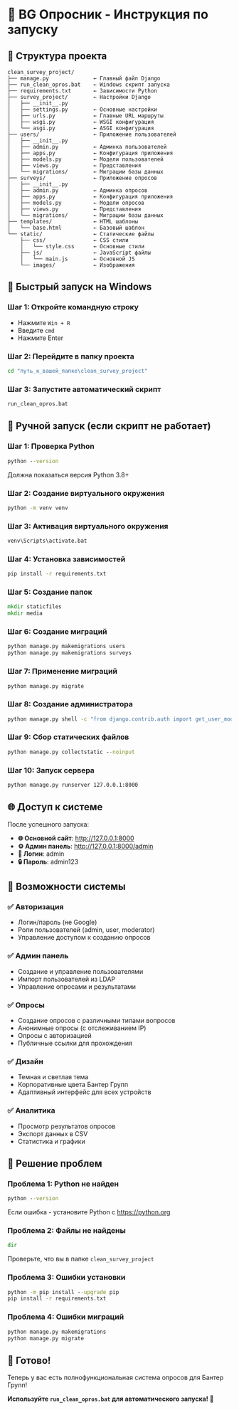 # 🚀 BG Опросник - Инструкция по запуску

## 📁 Структура проекта
```
clean_survey_project/
├── manage.py              ← Главный файл Django
├── run_clean_opros.bat    ← Windows скрипт запуска
├── requirements.txt       ← Зависимости Python
├── survey_project/        ← Настройки Django
│   ├── __init__.py
│   ├── settings.py        ← Основные настройки
│   ├── urls.py            ← Главные URL маршруты
│   ├── wsgi.py            ← WSGI конфигурация
│   └── asgi.py            ← ASGI конфигурация
├── users/                 ← Приложение пользователей
│   ├── __init__.py
│   ├── admin.py           ← Админка пользователей
│   ├── apps.py            ← Конфигурация приложения
│   ├── models.py          ← Модели пользователей
│   ├── views.py           ← Представления
│   └── migrations/        ← Миграции базы данных
├── surveys/               ← Приложение опросов
│   ├── __init__.py
│   ├── admin.py           ← Админка опросов
│   ├── apps.py            ← Конфигурация приложения
│   ├── models.py          ← Модели опросов
│   ├── views.py           ← Представления
│   └── migrations/        ← Миграции базы данных
├── templates/             ← HTML шаблоны
│   └── base.html          ← Базовый шаблон
└── static/                ← Статические файлы
    ├── css/               ← CSS стили
    │   └── style.css      ← Основные стили
    ├── js/                ← JavaScript файлы
    │   └── main.js        ← Основной JS
    └── images/            ← Изображения
```

## 🚀 Быстрый запуск на Windows

### Шаг 1: Откройте командную строку
- Нажмите `Win + R`
- Введите `cmd`
- Нажмите Enter

### Шаг 2: Перейдите в папку проекта
```cmd
cd "путь_к_вашей_папке\clean_survey_project"
```

### Шаг 3: Запустите автоматический скрипт
```cmd
run_clean_opros.bat
```

## 🔧 Ручной запуск (если скрипт не работает)

### Шаг 1: Проверка Python
```cmd
python --version
```
Должна показаться версия Python 3.8+

### Шаг 2: Создание виртуального окружения
```cmd
python -m venv venv
```

### Шаг 3: Активация виртуального окружения
```cmd
venv\Scripts\activate.bat
```

### Шаг 4: Установка зависимостей
```cmd
pip install -r requirements.txt
```

### Шаг 5: Создание папок
```cmd
mkdir staticfiles
mkdir media
```

### Шаг 6: Создание миграций
```cmd
python manage.py makemigrations users
python manage.py makemigrations surveys
```

### Шаг 7: Применение миграций
```cmd
python manage.py migrate
```

### Шаг 8: Создание администратора
```cmd
python manage.py shell -c "from django.contrib.auth import get_user_model; User = get_user_model(); User.objects.create_superuser('admin', 'admin@example.com', 'admin123') if not User.objects.filter(username='admin').exists() else None; user = User.objects.get(username='admin'); user.role = 'admin'; user.can_create_surveys = True; user.save()"
```

### Шаг 9: Сбор статических файлов
```cmd
python manage.py collectstatic --noinput
```

### Шаг 10: Запуск сервера
```cmd
python manage.py runserver 127.0.0.1:8000
```

## 🌐 Доступ к системе

После успешного запуска:

- **🌐 Основной сайт**: http://127.0.0.1:8000
- **⚙️ Админ панель**: http://127.0.0.1:8000/admin
- **👤 Логин**: admin
- **🔒 Пароль**: admin123

## 🎯 Возможности системы

### ✅ Авторизация
- Логин/пароль (не Google)
- Роли пользователей (admin, user, moderator)
- Управление доступом к созданию опросов

### ✅ Админ панель
- Создание и управление пользователями
- Импорт пользователей из LDAP
- Управление опросами и результатами

### ✅ Опросы
- Создание опросов с различными типами вопросов
- Анонимные опросы (с отслеживанием IP)
- Опросы с авторизацией
- Публичные ссылки для прохождения

### ✅ Дизайн
- Темная и светлая тема
- Корпоративные цвета Бантер Групп
- Адаптивный интерфейс для всех устройств

### ✅ Аналитика
- Просмотр результатов опросов
- Экспорт данных в CSV
- Статистика и графики

## 🚨 Решение проблем

### Проблема 1: Python не найден
```cmd
python --version
```
Если ошибка - установите Python с https://python.org

### Проблема 2: Файлы не найдены
```cmd
dir
```
Проверьте, что вы в папке `clean_survey_project`

### Проблема 3: Ошибки установки
```cmd
python -m pip install --upgrade pip
pip install -r requirements.txt
```

### Проблема 4: Ошибки миграций
```cmd
python manage.py makemigrations
python manage.py migrate
```

## 🎉 Готово!

Теперь у вас есть полнофункциональная система опросов для Бантер Групп!

**Используйте `run_clean_opros.bat` для автоматического запуска! 🚀**
